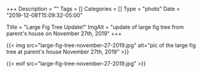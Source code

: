 +++
Description = ""
Tags = []
Categories = []
Type = "photo"
Date = "2019-12-08T15:09:32-05:00"

Title = "Large Fig Tree Update!"
ImgAlt = "update of large fig tree from parent's house on November 27th, 2019"
+++

{{< img src="large-fig-tree-november-27-2019.jpg" alt="pic of the large fig tree at parent's house November 27th, 2019" >}}

{{< exif src="large-fig-tree-november-27-2019.jpg" >}}

